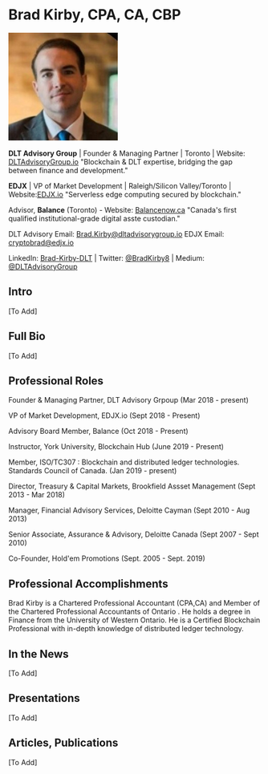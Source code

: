 # Brad Kirby, CPA, CA, CBP   

![AAW](https://github.com/bradkirby85/bio/blob/master/Pics/BradKirby2.jpg)

<b>DLT Advisory Group</b> | Founder & Managing Partner | Toronto | Website: [DLTAdvisoryGroup.io](https://dltadvisorygroup.io) 
"Blockchain & DLT expertise, bridging the gap between finance and development." 

<b>EDJX</b> | VP of Market Development | Raleigh/Silicon Valley/Toronto | Website:[EDJX.io](https://edjx.io) 
"Serverless edge computing secured by blockchain."
  
Advisor, <b>Balance</b> (Toronto) - Website: [Balancenow.ca](https://balancenow.ca/custody)
"Canada's first qualified institutional-grade digital asste custodian."

DLT Advisory Email: [Brad.Kirby@dltadvisorygroup.io](mailto:brad.kirby@dltadvisorygroup.io) 
EDJX Email: [cryptobrad@edjx.io](mailto:brad@edjx.io) 

LinkedIn: [Brad-Kirby-DLT](https://LinkedIn.com/in/brad-kirby-dlt) | Twitter: [@BradKirby8](https://twitter.com/bradkirby8) | Medium:  [@DLTAdvisoryGroup](https://medium.com/@dltadvisorygroup) 

## Intro

[To Add]

## Full Bio

[To Add]

## Professional Roles

Founder & Managing Partner, DLT Advisory Grpoup (Mar 2018 - present)

VP of Market Development, EDJX.io (Sept 2018 - Present)

Advisory Board Member, Balance (Oct 2018 - Present)

Instructor, York University, Blockchain Hub (June 2019 - Present)

Member, ISO/TC307 : Blockchain and distributed ledger technologies. Standards Council of Canada. (Jan 2019 - present)

Director, Treasury & Capital Markets, Brookfield Assset Management (Sept 2013 - Mar 2018)

Manager, Financial Advisory Services, Deloitte Cayman (Sept 2010 - Aug 2013)

Senior Associate, Assurance & Advisory, Deloitte Canada (Sept 2007 - Sept 2010)

Co-Founder, Hold'em Promotions (Sept. 2005 - Sept. 2019)

## Professional Accomplishments

Brad Kirby is a Chartered Professional Accountant (CPA,CA) and Member of the Chartered Professional Accountants of Ontario <Canada>. He holds a degree in Finance from the University of Western Ontario. He is a Certified Blockchain Professional with in-depth knowledge of distributed ledger technology.
  
## In the News

[To Add]

## Presentations

[To Add]

## Articles, Publications

[To Add]


